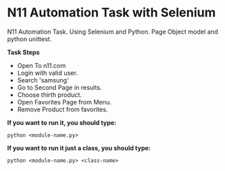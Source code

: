 # N11 Automation Task with Selenium
N11 Automation Task. Using Selenium and Python. 
Page Object model and python unittest.

  **Task Steps**
- Open To n11.com
- Login with valid user.
- Search 'samsung'
- Go to Second Page in results.
- Choose thirth product.
- Open Favorites Page from Menu.
- Remove Product from favorites.

**If you want to run it, you should type:**
```
python <module-name.py> 
```
**If you want to run it just a class, you should type:**
```
python <module-name.py> <class-name> 
```

